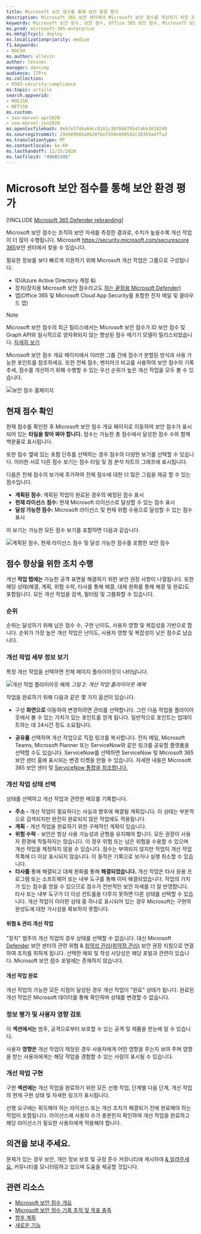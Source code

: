 ```yaml
---
title: Microsoft 보안 점수를 통해 보안 환경 평가
description: Microsoft 365 보안 센터에서 Microsoft 보안 점수를 개선하기 위한 조치를 취하는 방법을 설명 합니다.
keywords: Microsoft 보안 점수, 보안 점수, Office 365 보안 점수, Microsoft 보안 점수, Microsoft 365 보안 센터, 개선 작업
ms.prod: microsoft-365-enterprise
ms.mktglfcycl: deploy
ms.localizationpriority: medium
f1.keywords:
- NOCSH
ms.author: ellevin
author: levinec
manager: dansimp
audience: ITPro
ms.collection:
- M365-security-compliance
ms.topic: article
search.appverid:
- MOE150
- MET150
ms.custom:
- seo-marvel-apr2020
- seo-marvel-jun2020
ms.openlocfilehash: 8ebfe5746a69cc0161c38f0467954fabb3839240
ms.sourcegitcommit: 29eb89b8ba0628fbef350e8995d2c38369a4ffa2
ms.translationtype: MT
ms.contentlocale: ko-KR
ms.lasthandoff: 12/15/2020
ms.locfileid: "49683346"
---
```

# <a name="assess-your-security-posture-with-microsoft-secure-score"></a>Microsoft 보안 점수를 통해 보안 환경 평가

[!INCLUDE [Microsoft 365 Defender rebranding](../includes/microsoft-defender.md)]

Microsoft 보안 점수는 조직의 보안 자세를 측정한 결과로, 수치가 높을수록 개선 작업이 더 많이 수행됩니다. Microsoft https://security.microsoft.com/securescore [365](overview-security-center.md)보안 센터에서 찾을 수 있습니다.

필요한 정보를 보다 빠르게 지원하기 위해 Microsoft 개선 작업은 그룹으로 구성됩니다.

* ID(Azure Active Directory 계정 &)
* 장치(장치용 Microsoft 보안 점수라고도 [하는 끝점용 Microsoft Defender)](https://docs.microsoft.com/windows/security/threat-protection/microsoft-defender-atp/tvm-microsoft-secure-score-devices)
* 앱(Office 365 및 Microsoft Cloud App Security를 포함한 전자 메일 및 클라우드 앱)

>[!NOTE]
>Microsoft 보안 점수의 최근 릴리스에서는 Microsoft 보안 점수가 ID 보안 점수 및 Graph API와 일시적으로 양자화되지 않는 향상된 점수 매기기 모델이 릴리스되었습니다. [자세히 보기](microsoft-secure-score-whats-new.md)

Microsoft 보안 점수 개요 페이지에서 이러한 그룹 간에 점수가 분할된 방식과 사용 가능한 포인트를 참조하세요. 또한 전체 점수, 벤치마크 비교를 사용하여 보안 점수의 기록 추세, 점수를 개선하기 위해 수행할 수 있는 우선 순위가 높은 개선 작업을 모두 볼 수 있습니다.

![보안 점수 홈페이지](../../media/secure-score/secure-score-homepage-new.png)

## <a name="check-your-current-score"></a>현재 점수 확인

현재 점수를 확인한 후 Microsoft 보안 점수 개요 페이지로 이동하여 보안 점수가 표시되어 있는 **타일을 찾아 봐야 합니다.** 점수는 가능한 총 점수에서 달성한 점수 수와 함께 백분율로 표시됩니다.

또한 점수 옆에 있는  포함 단추를 선택하는 경우 점수의 다양한 보기를 선택할 수 있습니다. 이러한 서로 다른 점수 보기는 점수 타일 및 점 분석 차트의 그래프에 표시됩니다.

다음은 전체 점수의 보기에 추가하여 전체 점수에 대한 더 많은 그림을 제공 할 수 있는 점수입니다.

- **계획된 점수**: 계획된 작업이 완료된 경우의 예정된 점수 표시
- **현재 라이선스 점수:** 현재 Microsoft 라이선스로 달성할 수 있는 점수 표시
- **달성 가능한 점수:** Microsoft 라이선스 및 현재 위험 수용으로 달성할 수 있는 점수 표시

이 보기는 가능한 모든 점수 보기를 포함하면 다음과 같습니다.

![계획된 점수, 현재 라이선스 점수 및 달성 가능한 점수를 포함한 보안 점수](../../media/secure-score/your-secure-score.png)

## <a name="take-action-to-improve-your-score"></a>점수 향상을 위한 조치 수행

개선 **작업 탭에는** 가능한 공격 표면을 해결하기 위한 보안 권장 사항이 나열됩니다. 또한 해당 상태(해결, 계획, 위험 수락, 타사를 통해 해결, 대체 완화를 통해 해결 및 완료)도 포함됩니다. 모든 개선 작업을 검색, 필터링 및 그룹화할 수 있습니다.  

### <a name="ranking"></a>순위

순위는 달성하기 위해 남은 점수 수, 구현 난이도, 사용자 영향 및 복잡성을 기반으로 합니다. 순위가 가장 높은 개선 작업은 난이도, 사용자 영향 및 복잡성이 낮은 점수로 남습니다.

### <a name="view-improvement-action-details"></a>개선 작업 세부 정보 보기

특정 개선 작업을 선택하면 전체 페이지 플라이아웃이 나타납니다.  

![개선 작업 플라이아웃 예제 ](../../media/secure-score/secure-score-improvement-action-details.png)
 *그림 2: 개선 작업 플라이아웃 예제*

작업을 완료하기 위해 다음과 같은 몇 가지 옵션이 있습니다.

* 구성 **화면으로** 이동하여 변경하려면 관리를 선택합니다. 그런 다음 작업을 플라이아웃에서 볼 수 있는 가치가 있는 포인트를 얻게 됩니다. 일반적으로 포인트는 업데이트하는 데 24시간 정도 소요됩니다.

* **공유를** 선택하여 개선 작업으로 직접 링크를 복사합니다. 전자 메일, Microsoft Teams, Microsoft Planner 또는 ServiceNow와 같은 링크를 공유할 플랫폼을 선택할 수도 있습니다. ServiceNow를 선택하면 ServiceNow 및 Microsoft 365 보안 센터 홈에 표시되는 변경 티켓을 만들 수 있습니다. 자세한 내용은 Microsoft 365 보안 센터 및 [ServiceNow 통합을 참조합니다.](tickets-security-center.md)

### <a name="choose-an-improvement-action-status"></a>개선 작업 상태 선택

상태를 선택하고 개선 작업과 관련한 메모를 기록합니다.

- **주소 -** 개선 작업이 필요하다는 사실과 향후에 해결될 계획입니다. 이 상태는 부분적으로 검색되지만 완전히 완료되지 않은 작업에도 적용됩니다.
- **계획** - 개선 작업을 완료하기 위한 구체적인 계획이 있습니다.
- **위험 수락** - 보안은 항상 사용 가능성과 균형을 유지해야 합니다. 모든 권장이 사용자 환경에 작동하지는 않습니다. 이 경우 위험 또는 남은 위험을 수용할 수 있으며 개선 작업을 제정하지 않을 수 있습니다. 점수는 부여되지 않지만 작업이 개선 작업 목록에 더 이상 표시되지 않습니다. 이 동작은 기록으로 보거나 실행 취소할 수 있습니다.
- **타사를** 통해 해결되고 대체 완화를 통해 **해결되었습니다.** 개선 작업은 타사 응용 프로그램 또는 소프트웨어 또는 내부 도구를 통해 이미 해결되었습니다. 작업의 가치가 있는 점수를 얻을 수 있으므로 점수가 전반적인 보안 자세를 더 잘 반영합니다. 타사 또는 내부 도구가 더 이상 컨트롤을 다루지 못하면 다른 상태를 선택할 수 있습니다. 개선 작업이 이러한 상태 중 하나로 표시되어 있는 경우 Microsoft는 구현의 완성도에 대한 가시성을 확보하지 못합니다.

#### <a name="threat--vulnerability-management-improvement-actions"></a>위협 & 관리 개선 작업

"장치" 범주의 개선 작업의 경우 상태를 선택할 수 없습니다. 대신 Microsoft [Defender](https://docs.microsoft.com/windows/security/threat-protection/microsoft-defender-atp/use) 보안 센터의 관련 위협 & [취약성 관리(취약점 관리)](https://docs.microsoft.com/windows/security/threat-protection/microsoft-defender-atp/tvm-security-recommendation) 보안 권장 지침으로 연결하여 조치를 취하게 됩니다. 선택한 예외 및 작성 사당성은 해당 포털과 관련이 있습니다. Microsoft 보안 점수 포털에는 존재하지 않습니다.

#### <a name="completed-improvement-actions"></a>개선 작업 완료

개선 작업의 가능한 모든 지점이 달성된 경우 개선 작업이 "완료" 상태가 됩니다. 완료된 개선 작업은 Microsoft 데이터를 통해 확인하며 상태를 변경할 수 없습니다.

### <a name="assess-information-and-review-user-impact"></a>정보 평가 및 사용자 영향 검토

이 **섹션에서는** 범주, 공격으로부터 보호할 수 있는 공격 및 제품을 한눈에 알 수 있습니다.

사용자 **영향은** 개선 작업이 제정된 경우 사용자에게 어떤  영향을 주는지 보여 주며 영향을 받는 사용자에게는 해당 작업을 경험할 수 있는 사람이 표시될 수 있습니다.

### <a name="implement-the-improvement-action"></a>개선 작업 구현

구현 **섹션에는** 개선 작업을 완료하기 위한 모든 선행 작업, 단계별 다음 단계, 개선 작업의 현재 구현 상태 및 자세한 링크가 표시됩니다.

선행 요구에는 획득해야 하는 라이선스 또는 개선 조치가 해결되기 전에 완료해야 하는 작업이 포함됩니다. 라이선스에 사용자 수가 충분한지 확인하여 개선 작업을 완료하고 해당 라이선스가 필요한 사용자에게 적용해야 합니다.  

## <a name="we-want-to-hear-from-you"></a>의견을 보내 주세요.

문제가 있는 경우 보안, 개인 정보 보호 및 규정 준수 커뮤니티에 게시하여 [& 알려주세요.](https://techcommunity.microsoft.com/t5/Security-Privacy-Compliance/bd-p/security_privacy) 커뮤니티를 모니터링하고 있으며 도움을 제공할 것입니다.

## <a name="related-resources"></a>관련 리소스

- [Microsoft 보안 점수 개요](microsoft-secure-score.md)
- [Microsoft 보안 점수 기록 추적 및 목표 충족](microsoft-secure-score-history-metrics-trends.md)
- [향후 계획](microsoft-secure-score-whats-coming.md)
- [새로운 기능](microsoft-secure-score-whats-new.md)
